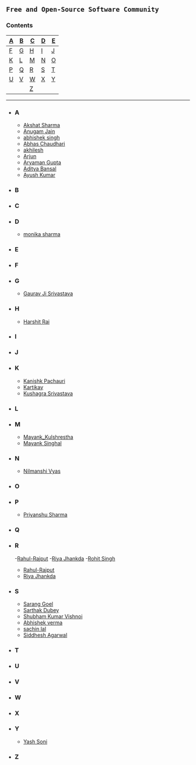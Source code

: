 ## `Free and Open-Source Software Community`

### **Contents**

| [A](#a) | [B](#b) | [C](#c) | [D](#d) | [E](#e) |
| ------- | ------- | ------- | ------- | ------- |
| [F](#f) | [G](#g) | [H](#h) | [I](#i) | [J](#j) |
| [K](#k) | [L](#l) | [M](#m) | [N](#n) | [O](#o) |
| [P](#p) | [Q](#q) | [R](#r) | [S](#s) | [T](#t) |
| [U](#u) | [V](#v) | [W](#w) | [X](#x) | [Y](#y) |
|         |         | [Z](#z) |

---

- ### **A**

   - [Akshat Sharma](https://github.com/akshatcoder-hash)
   - [Anugam Jain](https://github.com/Anugamjain)
   - [abhishek singh](https://github.com/Abhi7827)
   - [Abhas Chaudhari](https://github.com/Abhas25)
   - [akhilesh](https://github.com/Akki9015)
  -  [Arjun](https://github.com/Arjuntyagi1)
  -  [Aryaman Gupta](https://github.com/Gupta-Aryaman)
  -  [Aditya Bansal](https://github.com/AdityaBansal2310)
  -  [Ayush Kumar](https://github.com/AyushK-101)

- ### **B**

- ### **C**

- ### **D**
  - [monika sharma](https://github.com/monikasharma1234)

- ### **E**

- ### **F**

- ### **G**
  - [Gaurav Ji Srivastava](https://github.com/GJS2162)

- ### **H**
  - [Harshit Rai](https://github.com/Harshitr10)

- ### **I**

- ### **J**

- ### **K**
  - [Kanishk Pachauri](https://github.com/Mr-Sunglasses)
  - [Kartikay](https://github.com/Kartikay-W-21-22-24)
  - [Kushagra Srivastava](https://github.com/kushagrathisside)

- ### **L**

- ### **M**
  - [Mayank_Kulshrestha](https://github.com/Gaming-addicted)
  - [Mayank Singhal](https://github.com/MayankSinghal45)

- ### **N**
  - [Nilmanshi Vyas](https://github.com/nilmanshi)

- ### **O**

- ### **P**
  - [Priyanshu Sharma](https://github.com/priyanshu20)

- ### **Q**

- ### **R**
  -[Rahul-Rajput](https://github.com/rahul731945)
  -[Riya Jhankda](https://github.com/Riya-jhankda)
  -[Rohit Singh](https://github.com/rohit3596singh)

  - [Rahul-Rajput](https://github.com/rahul731945)
  - [Riya Jhankda](https://github.com/Riya-jhankda)

- ### **S**
  - [Sarang Goel](https://github.com/sarang1032)
  - [Sarthak Dubey](https://github.com/dubey0613)
  - [Shubham Kumar Vishnoi](https://github.com/shubhamvishnoi3288)
  - [Abhishek verma](https://github.com/abhishek28833)
  - [sachin lal](https://github.com/sachinlal7)
  - [Siddhesh Agarwal](https://github.com/Siddhesh-Agarwal)

- ### **T**

- ### **U**

- ### **V**

- ### **W**

- ### **X**

- ### **Y**
  - [Yash Soni](https://github.com/Ys55Wss)

- ### **Z**
